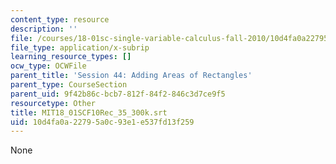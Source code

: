 ```yaml
---
content_type: resource
description: ''
file: /courses/18-01sc-single-variable-calculus-fall-2010/10d4fa0a22795a0c93e1e537fd13f259_MIT18_01SCF10Rec_35_300k.vtt
file_type: application/x-subrip
learning_resource_types: []
ocw_type: OCWFile
parent_title: 'Session 44: Adding Areas of Rectangles'
parent_type: CourseSection
parent_uid: 9f42b86c-bcb7-812f-84f2-846c3d7ce9f5
resourcetype: Other
title: MIT18_01SCF10Rec_35_300k.srt
uid: 10d4fa0a-2279-5a0c-93e1-e537fd13f259
---
```

None

